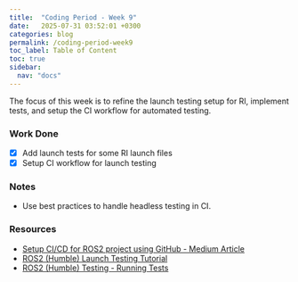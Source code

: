 ```yaml
---
title:  "Coding Period - Week 9"
date:   2025-07-31 03:52:01 +0300
categories: blog
permalink: /coding-period-week9
toc_label: Table of Content
toc: true
sidebar:
  nav: "docs"
---
```


The focus of this week is to refine the launch testing setup for RI, implement tests, and setup the CI workflow for automated testing.


### Work Done
- [X] Add launch tests for some RI launch files
- [X] Setup CI workflow for launch testing

### Notes
- Use best practices to handle headless testing in CI.

### Resources
- [Setup CI/CD for ROS2 project using GitHub - Medium Article](https://medium.com/@shantanuparab99/setup-ci-cd-for-a-ros2-project-using-github-121d62bae348)
- [ROS2 (Humble) Launch Testing Tutorial](https://docs.ros.org/en/humble/Tutorials/Intermediate/Testing/Integration.html)
- [ROS2 (Humble) Testing - Running Tests](https://docs.ros.org/en/humble/Tutorials/Intermediate/Testing/CLI.html)